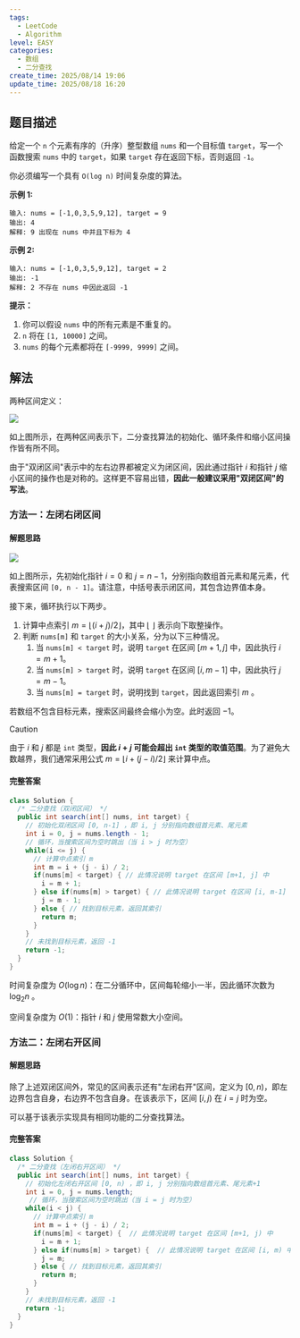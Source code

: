 ```yaml
---
tags:
  - LeetCode
  - Algorithm
level: EASY
categories:
  - 数组
  - 二分查找
create_time: 2025/08/14 19:06
update_time: 2025/08/18 16:20
---
```


## 题目描述

给定一个 `n` 个元素有序的（升序）整型数组 `nums` 和一个目标值 `target`，写一个函数搜索 `nums` 中的 `target`，如果 `target` 存在返回下标，否则返回 `-1`。

你必须编写一个具有 `O(log n)` 时间复杂度的算法。

**示例 1:**

```text
输入: nums = [-1,0,3,5,9,12], target = 9
输出: 4
解释: 9 出现在 nums 中并且下标为 4
```

**示例 2:**

```text
输入: nums = [-1,0,3,5,9,12], target = 2
输出: -1
解释: 2 不存在 nums 中因此返回 -1
```

**提示：**

1. 你可以假设 `nums` 中的所有元素是不重复的。
2. `n` 将在 `[1, 10000]` 之间。
3. `nums` 的每个元素都将在 `[-9999, 9999]` 之间。

## 解法

两种区间定义：

![](https://img.xiaorang.fun/202508151303038.png)

如上图所示，在两种区间表示下，二分查找算法的初始化、循环条件和缩小区间操作皆有所不同。

由于"双闭区间"表示中的左右边界都被定义为闭区间，因此通过指针 $i$ 和指针 $j$ 缩小区间的操作也是对称的。这样更不容易出错，**因此一般建议采用"双闭区间"的写法**。

### 方法一：左闭右闭区间

#### 解题思路

![](https://img.xiaorang.fun/202508142341133.gif)

如上图所示，先初始化指针 $i = 0$ 和 $j = n - 1$，分别指向数组首元素和尾元素，代表搜索区间 `[0, n - 1]`。请注意，中括号表示闭区间，其包含边界值本身。

接下来，循环执行以下两步。

1. 计算中点索引 $m = \lfloor {(i + j) / 2} \rfloor$，其中 $\lfloor \: \rfloor$ 表示向下取整操作。
2. 判断 `nums[m]` 和 `target` 的大小关系，分为以下三种情况。
   1. 当 `nums[m] < target` 时，说明 `target` 在区间 $[m + 1, j]$ 中，因此执行 $i = m + 1$。
   2. 当 `nums[m] > target` 时，说明 `target` 在区间 $[i, m - 1]$ 中，因此执行 $j = m - 1$。
   3. 当 `nums[m] = target` 时，说明找到 `target`，因此返回索引 $m$ ​。

若数组不包含目标元素，搜索区间最终会缩小为空。此时返回 $-1$。

> [!caution]
>
> 由于 $i$ 和 $j$ 都是 `int` 类型，**因此 $i + j$ 可能会超出 `int` 类型的取值范围**。为了避免大数越界，我们通常采用公式 $m = \lfloor {i + (j - i) / 2} \rfloor$ 来计算中点。

#### 完整答案

```java
class Solution {
  /* 二分查找（双闭区间） */
  public int search(int[] nums, int target) {
    // 初始化双闭区间 [0, n-1] ，即 i, j 分别指向数组首元素、尾元素
    int i = 0, j = nums.length - 1;
    // 循环，当搜索区间为空时跳出（当 i > j 时为空）
    while(i <= j) {
      // 计算中点索引 m
      int m = i + (j - i) / 2;
      if(nums[m] < target) { // 此情况说明 target 在区间 [m+1, j] 中
        i = m + 1;
      } else if(nums[m] > target) { // 此情况说明 target 在区间 [i, m-1] 中
        j = m - 1;
      } else { // 找到目标元素，返回其索引
        return m;
      }
    }
    // 未找到目标元素，返回 -1
    return -1;
  }
}
```

时间复杂度为 $O(\log n)$：在二分循环中，区间每轮缩小一半，因此循环次数为 $\log_2 n$ ​。

空间复杂度为 $O(1)$：指针 $i$ 和 $j$ 使用常数大小空间。

### 方法二：左闭右开区间

#### 解题思路

除了上述双闭区间外，常见的区间表示还有"左闭右开"区间，定义为 $[0, n)$，即左边界包含自身，右边界不包含自身。在该表示下，区间 $[i, j)$ 在 $i = j$ 时为空。

可以基于该表示实现具有相同功能的二分查找算法。

#### 完整答案

```java
class Solution {
  /* 二分查找（左闭右开区间） */
  public int search(int[] nums, int target) {
    // 初始化左闭右开区间 [0, n) ，即 i, j 分别指向数组首元素、尾元素+1
    int i = 0, j = nums.length;
     // 循环，当搜索区间为空时跳出（当 i = j 时为空）
    while(i < j) {
      // 计算中点索引 m
      int m = i + (j - i) / 2;
      if(nums[m] < target) {  // 此情况说明 target 在区间 [m+1, j) 中
        i = m + 1;
      } else if(nums[m] > target) {  // 此情况说明 target 在区间 [i, m) 中
        j = m;
      } else { // 找到目标元素，返回其索引
        return m;
      }
    }
    // 未找到目标元素，返回 -1
    return -1;
  }
}
```
